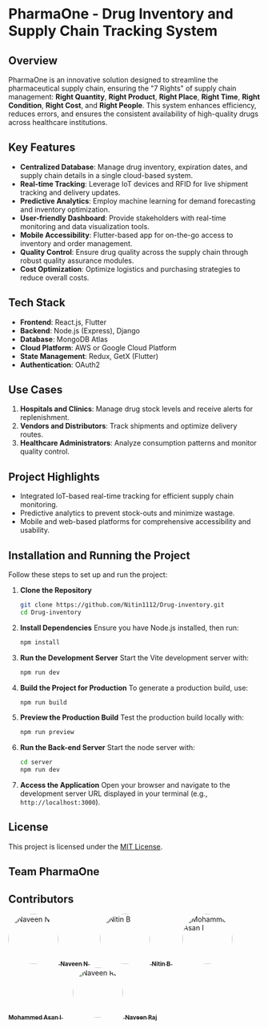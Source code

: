 # PharmaOne - Drug Inventory and Supply Chain Tracking System

## Overview
PharmaOne is an innovative solution designed to streamline the pharmaceutical supply chain, ensuring the "7 Rights" of supply chain management: **Right Quantity**, **Right Product**, **Right Place**, **Right Time**, **Right Condition**, **Right Cost**, and **Right People**. This system enhances efficiency, reduces errors, and ensures the consistent availability of high-quality drugs across healthcare institutions.

## Key Features
- **Centralized Database**: Manage drug inventory, expiration dates, and supply chain details in a single cloud-based system.
- **Real-time Tracking**: Leverage IoT devices and RFID for live shipment tracking and delivery updates.
- **Predictive Analytics**: Employ machine learning for demand forecasting and inventory optimization.
- **User-friendly Dashboard**: Provide stakeholders with real-time monitoring and data visualization tools.
- **Mobile Accessibility**: Flutter-based app for on-the-go access to inventory and order management.
- **Quality Control**: Ensure drug quality across the supply chain through robust quality assurance modules.
- **Cost Optimization**: Optimize logistics and purchasing strategies to reduce overall costs.

## Tech Stack
- **Frontend**: React.js, Flutter
- **Backend**: Node.js (Express), Django
- **Database**: MongoDB Atlas
- **Cloud Platform**: AWS or Google Cloud Platform
- **State Management**: Redux, GetX (Flutter)
- **Authentication**: OAuth2

## Use Cases
1. **Hospitals and Clinics**: Manage drug stock levels and receive alerts for replenishment.
2. **Vendors and Distributors**: Track shipments and optimize delivery routes.
3. **Healthcare Administrators**: Analyze consumption patterns and monitor quality control.

## Project Highlights
- Integrated IoT-based real-time tracking for efficient supply chain monitoring.
- Predictive analytics to prevent stock-outs and minimize wastage.
- Mobile and web-based platforms for comprehensive accessibility and usability.


## Installation and Running the Project

Follow these steps to set up and run the project:

1. **Clone the Repository**
   ```bash
   git clone https://github.com/Nitin1112/Drug-inventory.git
   cd Drug-inventory
   ```

2. **Install Dependencies**
   Ensure you have Node.js installed, then run:
    ```bash
    npm install
    ```

3. **Run the Development Server**
   Start the Vite development server with:
   ```bash
   npm run dev
   ```

4. **Build the Project for Production**
   To generate a production build, use:
   ```bash
   npm run build
   ```

5. **Preview the Production Build**
   Test the production build locally with:
   ```bash
   npm run preview
   ```

6. **Run the Back-end Server**
   Start the node server with:
   ```bash
   cd server
   npm run dev
   ```

7. **Access the Application**
   Open your browser and navigate to the development server URL displayed in your terminal (e.g., `http://localhost:3000`).

## License
This project is licensed under the [MIT License](LICENSE).

## Team PharmaOne

## Contributors

<div align="">
  <a href="https://github.com/Navin82005">
    <img src="https://avatars.githubusercontent.com/Navin82005" width="100px" style="border-radius: 50% !important;" alt="Naveen N"/>
<!--     <br /> -->
    <sub><b>Naveen N</b></sub>
  </a>
  
  <a href="https://github.com/Nitin1112" style="margin: 0 20px;">
    <img src="https://avatars.githubusercontent.com/Nitin1112" width="100px" style="border-radius: 50%;" alt="Nitin B"/>
<!--     <br /> -->
    <sub><b>Nitin B</b></sub>
  </a>
  
  <a href="https://github.com/mohammedasan">
    <img src="https://avatars.githubusercontent.com/mohammedasan" width="100px" style="border-radius: 50%;" alt="Mohammed Asan I"/>
<!--     <br />    -->
    <sub><b>Mohammed Asan I</b></sub>
  </a>
  
  <a href="https://github.com/naveen-raj" style="margin: 0 20px;">
    <img src="https://avatars.githubusercontent.com/naveen-raj" width="100px" style="border-radius: 50%;" alt="Naveen Raj"/>
<!--     <br /> -->
    <sub><b>Naveen Raj</b></sub>
  </a>
</div>


